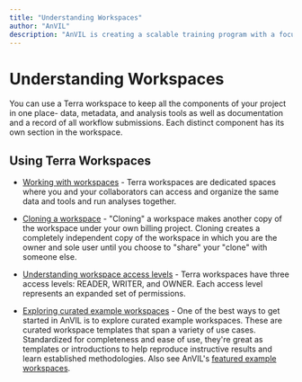 ```yaml
---
title: "Understanding Workspaces"
author: "AnVIL"
description: "AnVIL is creating a scalable training program with a focus on researchers and use cases."
---
```


# Understanding Workspaces

You can use a Terra workspace to keep all the components of your project in one place- data, metadata, and analysis tools as well as documentation and a record of all workflow submissions. Each distinct component has its own section in the workspace.


## Using Terra Workspaces

- [Working with workspaces](https://support.terra.bio/hc/en-us/articles/360024743371-Working-with-workspaces) - Terra workspaces  are dedicated spaces where you and your collaborators can access and organize the same data and tools and run analyses together.

- [Cloning a workspace](https://support.terra.bio/hc/en-us/articles/360026130851-How-to-clone-a-workspace) - "Cloning" a workspace makes another copy of the workspace under your own billing project. Cloning creates a completely independent copy of the workspace in which you are the owner and sole user until you choose to "share" your "clone" with someone else.


- [Understanding workspace access levels](https://support.terra.bio/hc/en-us/articles/360025851892-Reader-writer-or-owner-Workspace-access-controls-explained) - Terra workspaces have three access levels: READER, WRITER, and OWNER. Each access level represents an expanded set of permissions.

- [Exploring curated example workspaces](https://support.terra.bio/hc/en-us/articles/360028967111-Start-with-curated-sample-workspaces-for-a-variety-of-use-cases) - One of the best ways to get started in AnVIL is to explore curated example workspaces. These are curated workspace templates that span a variety of use cases.  Standardized for completeness and ease of use, they're great as templates or introductions to help reproduce instructive results and learn established methodologies. Also see AnVIL's [featured example workspaces](/learn/getting-started/using-example-workspaces).
